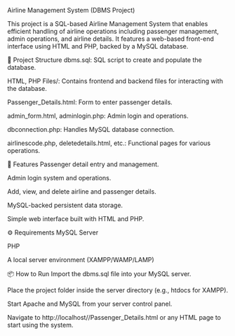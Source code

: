 Airline Management System (DBMS Project)

This project is a SQL-based Airline Management System that enables efficient handling of airline operations including passenger management, admin operations, and airline details. It features a web-based front-end interface using HTML and PHP, backed by a MySQL database.

📂 Project Structure
dbms.sql: SQL script to create and populate the database.

HTML, PHP Files/: Contains frontend and backend files for interacting with the database.

Passenger_Details.html: Form to enter passenger details.

admin_form.html, adminlogin.php: Admin login and operations.

dbconnection.php: Handles MySQL database connection.

airlinescode.php, deletedetails.html, etc.: Functional pages for various operations.

🚀 Features
Passenger detail entry and management.

Admin login system and operations.

Add, view, and delete airline and passenger details.

MySQL-backed persistent data storage.

Simple web interface built with HTML and PHP.

⚙️ Requirements
MySQL Server

PHP

A local server environment (XAMPP/WAMP/LAMP)

📦 How to Run
Import the dbms.sql file into your MySQL server.

Place the project folder inside the server directory (e.g., htdocs for XAMPP).

Start Apache and MySQL from your server control panel.

Navigate to http://localhost/<project-folder>/Passenger_Details.html or any HTML page to start using the system.
